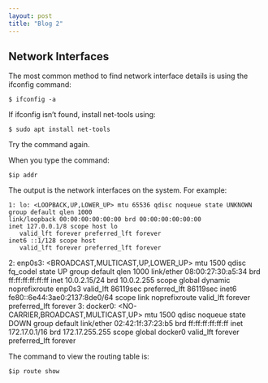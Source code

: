 ```yaml
---
layout: post
title: "Blog 2"
---
```


Network Interfaces
------------------

The most common method to find network interface details is using the ifconfig command:

	$ ifconfig -a

If ifconfig isn’t found, install net-tools using:

	$ sudo apt install net-tools

Try the command again.

When you type the command:

	$ip addr

The output is the network interfaces on the system. For example:

	1: lo: <LOOPBACK,UP,LOWER_UP> mtu 65536 qdisc noqueue state UNKNOWN group default qlen 1000
    link/loopback 00:00:00:00:00:00 brd 00:00:00:00:00:00
    inet 127.0.0.1/8 scope host lo
       valid_lft forever preferred_lft forever
    inet6 ::1/128 scope host
       valid_lft forever preferred_lft forever
  2: enp0s3: <BROADCAST,MULTICAST,UP,LOWER_UP> mtu 1500 qdisc fq_codel state UP group default qlen 1000
    link/ether 08:00:27:30:a5:34 brd ff:ff:ff:ff:ff:ff
    inet 10.0.2.15/24 brd 10.0.2.255 scope global dynamic noprefixroute enp0s3
       valid_lft 86119sec preferred_lft 86119sec
    inet6 fe80::6e44:3ae0:2137:8de0/64 scope link noprefixroute
       valid_lft forever preferred_lft forever
  3: docker0: <NO-CARRIER,BROADCAST,MULTICAST,UP> mtu 1500 qdisc noqueue state DOWN group default
    link/ether 02:42:1f:37:23:b5 brd ff:ff:ff:ff:ff:ff
    inet 172.17.0.1/16 brd 172.17.255.255 scope global docker0
       valid_lft forever preferred_lft forever

The command to view the routing table is:

	$ip route show
